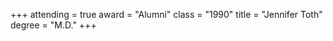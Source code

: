 +++
attending  = true
award      = "Alumni"
class      = "1990"
title      = "Jennifer Toth"
degree     = "M.D."
+++
